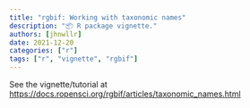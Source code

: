 ```yaml
---
title: "rgbif: Working with taxonomic names"
description: "📦 R package vignette."
authors: [jhnwllr]
date: 2021-12-20
categories: ["r"]
tags: ["r", "vignette", "rgbif"]
---
```


See the vignette/tutorial at <https://docs.ropensci.org/rgbif/articles/taxonomic_names.html>
